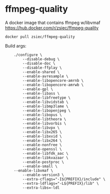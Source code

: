 # ffmpeg-quality

A docker image that contains ffmpeg w/libvmaf https://hub.docker.com/r/zsiec/ffmpeg-quality

	docker pull zsiec/ffmpeg-quality

Build args:

```
    ./configure \
        --disable-debug \
        --disable-doc \
        --disable-ffplay \
        --enable-shared \
        --enable-avresample \
        --enable-libopencore-amrnb \
        --enable-libopencore-amrwb \
        --enable-gpl \
        --enable-libass \
        --enable-libfreetype \
        --enable-libvidstab \
        --enable-libmp3lame \
        --enable-libopenjpeg \
        --enable-libopus \
        --enable-libtheora \
        --enable-libvorbis \
        --enable-libvpx \
        --enable-libx265 \
        --enable-libxvid \
        --enable-libx264 \
        --enable-nonfree \
        --enable-openssl \
        --enable-libfdk_aac \
        --enable-libkvazaar \
        --enable-postproc \
        --enable-small \
	--enable-libvmaf \
        --enable-version3 \
        --extra-cflags="-I${PREFIX}/include" \
        --extra-ldflags="-L${PREFIX}/lib" \
        --extra-libs=-ldl
```
